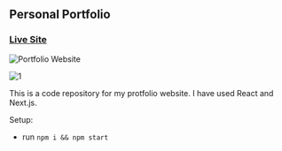 ## Personal Portfolio

### [Live Site](https://jsmasterypro.com)

![Portfolio Website](https://i.ibb.co/WgPMpts/image.png)

![1](https://user-images.githubusercontent.com/106417552/183138439-7f4d8d98-b46b-4f17-b740-95c255668847.png)

This is a code repository for my protfolio website. I have used React and Next.js.

Setup:

- run `npm i && npm start`
